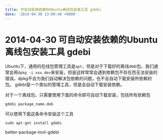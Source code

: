 ```yaml
---
title: 可自动安装依赖的Ubuntu离线包安装工具 gdebi
date: '2014-04-30 13:00:48 +0800'
---
```


# 2014-04-30  可自动安装依赖的Ubuntu离线包安装工具 gdebi

Ubuntu下，通用的在线包管理工具是`apt`，但是对于下载好的离线deb包，我们通常会用`dpkg -i xxx.dev`来安装，但是这样常常会遇到依赖包不存在而无法安装的错误。dpkg不会为我们自动解决包依赖的问题，也不会自动下载安装所依赖的包。 gdebi是一个类似的管理工具，但是会自动下载安装依赖。

对于一个离线包，只需要使用下面的命令即可自动下载安装，包括所有依赖包

```text
gdebi package_name.deb
```

可以使用下面这条命令安装这个工具

```text
sudo apt-get install gdebi
```

better-package-tool-gdebi

